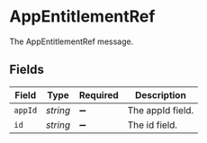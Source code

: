 # AppEntitlementRef

The AppEntitlementRef message.


## Fields

| Field              | Type               | Required           | Description        |
| ------------------ | ------------------ | ------------------ | ------------------ |
| `appId`            | *string*           | :heavy_minus_sign: | The appId field.   |
| `id`               | *string*           | :heavy_minus_sign: | The id field.      |